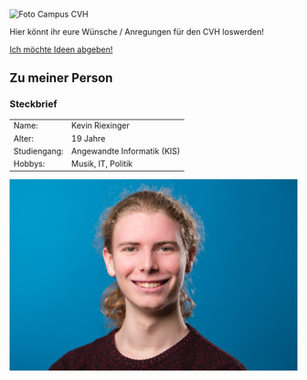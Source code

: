 ![Foto Campus CVH](https://hochschule-bochum.de/fileadmin/public/Die-BO_Hochschule/campus_VH/Uebersicht/Titelbild/Gebaeude_Front_ohne_Kran.jpg)

Hier könnt ihr eure Wünsche / Anregungen für den CVH loswerden!

[Ich möchte Ideen abgeben!](https://forms.office.com/r/Cm5nJxmyBf)

## Zu meiner Person

### Steckbrief
| | |
| --- | --- |
| Name: | Kevin Riexinger |
| Alter: | 19 Jahre |
| Studiengang: | Angewandte Informatik (KIS) |
| Hobbys: | Musik, IT, Politik |

![Foto Kevin](src/imgs/kevinriexinger.jpg)